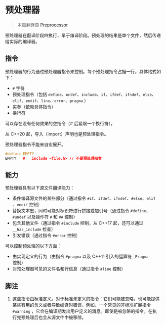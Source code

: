 # 预处理器

> 本篇翻译自 [Preprocessor](https://en.cppreference.com/w/cpp/preprocessor)

预处理器在翻译阶段四执行，早于编译阶段。预处理的结果是单个文件，然后传递给实际的编译器。

## 指令

预处理器的行为通过预处理器指令来控制。每个预处理指令占据一行，具体格式如下：

- `#` 字符
- 预处理指令（包括 `define`、`undef`、`include`、`if`、`ifdef`、`ifndef`、`else`、`elif`、`endif`、`line`、`error`、`pragma` ）
- 实参（依赖具体指令）
- 换行符

可以存在没有任何效果的空指令（# 后紧跟一个换行符）。

从 C++20 起，导入（import）声明也是预处理指令。

预处理器指令不能来自宏展开。

```c++
#define EMPTY
EMPTY   #   include <file.h> // 不是预处理指令
```

## 能力

预处理器具有以下源文件翻译能力：

- 条件编译源文件的某些部分（通过指令 `#if`、`ifdef`、`ifndef`、`#else`、`elif` 、`endif` 控制）
- 替换文本宏，同时可能对标识符进行拼接或加引号（通过指令 `#define`，`#undef` 以及操作符 `#` 和 `##` 控制）
- 包含其他文件（通过指令 `#include` 控制。从 C++17 起，还可以通过 `__has_include` 检查）
- 引发错误（通过指令 `#error` 控制）

可以控制预处理的以下方面：

- 由实现定义的行为（由指令 `#pragma` 以及 C++11 引入的运算符 `_Pragma` 控制）
- 对预处理器可见的文件名和行信息（通过指令 `#line` 控制）

## 脚注

1. 这些指令由标准定义。对于标准未定义的指令：它们可能被忽略，也可能提供某些有用的含义或者导致编译时错误。例如，一个常见的非标准扩展指令 `#warning` ，它会在编译期发出用户定义的消息。即使是被忽略的指令，在执行完预处理后也会从源文件中被移除。

